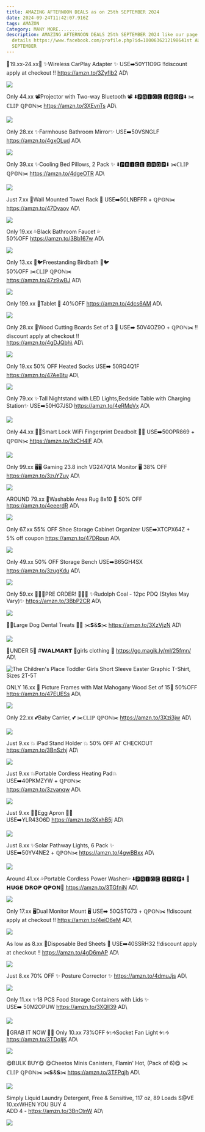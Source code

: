 ```yaml
---
title: AMAZING AFTERNOON DEALS as on 25th SEPTEMBER 2024
date: 2024-09-24T11:42:07.916Z
tags: AMAZON
Category: MANY MORE.........
description: AMAZING AFTERNOON DEALS 25th SEPTEMBER 2024 like our page for more
  details https://www.facebook.com/profile.php?id=1000636212198641st AUGUST9th
  SEPTEMBER
---
```

🤩19.xx-24.xx🤩
✨Wireless CarPlay Adapter  ✨
USE➡️50Y11O9G
‼️discount apply at checkout ‼️
https://amzn.to/3ZyfIb2
AD\
<!--StartFragment-->

![](https://m.media-amazon.com/images/I/61brZSlPqZL._AC_SL1500_.jpg)

<!--EndFragment-->

Only 44.xx
📽️Projector with Two-way Bluetooth 📽️
⬇️🅿🆁🅸🅲🅴 🅳🆁🅾🅿⬇️
✂️ℂ𝕃𝕀ℙ ℚℙ𝕆ℕ✂️
https://amzn.to/3XEvnTs
AD\
<!--StartFragment-->

![](https://m.media-amazon.com/images/I/71OyIyp05OL._AC_SL1500_.jpg)

<!--EndFragment-->

Only 28.xx
✨Farmhouse Bathroom Mirror✨ USE➡️50VSNGLF
https://amzn.to/4gxOLud
AD\
<!--StartFragment-->

![](https://m.media-amazon.com/images/I/81OgfVF0YgL._AC_SL1500_.jpg)

<!--EndFragment-->

Only 39.xx
✨Cooling Bed Pillows, 2 Pack ✨
⬇️🅿🆁🅸🅲🅴 🅳🆁🅾🅿⬇️
✂️ℂ𝕃𝕀ℙ ℚℙ𝕆ℕ✂️
https://amzn.to/4dgeOTR
AD\
<!--StartFragment-->

![](https://m.media-amazon.com/images/I/71+Vw-0yNuL._AC_SL1500_.jpg)

<!--EndFragment-->

Just 7.xx
🚨Wall Mounted Towel Rack 🚨 USE➡️50LNBFFR + ℚℙ𝕆ℕ✂️\
https://amzn.to/47Dvaov 
AD\
<!--StartFragment-->

![](https://m.media-amazon.com/images/I/61MqUpGEi3L._AC_SL1500_.jpg)

<!--EndFragment-->

Only 19.xx
💦Black Bathroom Faucet 💦\
50%OFF
https://amzn.to/3Bb167w
AD\
<!--StartFragment-->

![](https://m.media-amazon.com/images/I/61LcttSGdgL._AC_SL1500_.jpg)

<!--EndFragment-->

Only 13.xx
🐧🐦Freestanding Birdbath 🐧🐦\
50%OFF
✂️ℂ𝕃𝕀ℙ ℚℙ𝕆ℕ✂️\
https://amzn.to/47z9wBJ 
 AD\
<!--StartFragment-->

![](https://m.media-amazon.com/images/I/811mCuSyaFL._AC_SL1500_.jpg)

<!--EndFragment-->

Only 199.xx
 🚨Tablet 🚨
 40%OFF
https://amzn.to/4dcs6AM
AD\
<!--StartFragment-->

![](https://m.media-amazon.com/images/I/61PnHlc0HCL._AC_SL1500_.jpg)

<!--EndFragment-->

Only 28.xx
🤎Wood Cutting Boards Set of 3 🤎
USE➡️ 50V4OZ9O + ℚℙ𝕆ℕ✂️
‼️discount apply at checkout ‼️\
https://amzn.to/4gDJQbh\
AD\
<!--StartFragment-->

![](https://m.media-amazon.com/images/I/718jn5+K+aL._AC_SL1500_.jpg)

<!--EndFragment-->

 Only 19.xx
50% OFF 
Heated Socks 
USE➡️ 50RQ4Q1F
https://amzn.to/47AeBtu
AD\
<!--StartFragment-->

![](https://m.media-amazon.com/images/I/71En66RFRdL._AC_SL1500_.jpg)

<!--EndFragment-->

Only 79.xx
✨Tall Nightstand with LED Lights,Bedside Table with Charging Station✨
USE➡️50HG7JSD
https://amzn.to/4eRMpVx
AD\
<!--StartFragment-->

![](https://m.media-amazon.com/images/I/71l5o1MOspL._AC_SL1500_.jpg)

<!--EndFragment-->

Only 44.xx
🌟🌟Smart Lock WiFi Fingerprint Deadbolt 🌟🌟
USE➡️50OPR869  + ℚℙ𝕆ℕ✂️
https://amzn.to/3zCH4lF
AD\
<!--StartFragment-->

![](https://m.media-amazon.com/images/I/61ncVOqMWfL._AC_SL1500_.jpg)

<!--EndFragment-->

Only 99.xx
🖥️🖥️ Gaming 23.8 inch VG247Q1A Monitor 🖥️
38% OFF
https://amzn.to/3zuYZuy
AD\
<!--StartFragment-->

![](https://m.media-amazon.com/images/I/71nlNZvtcYL._AC_SL1500_.jpg)

<!--EndFragment-->

AROUND 79.xx
🎀Washable Area Rug 8x10 🎀
50% OFF 
https://amzn.to/4eeerdR
AD\
<!--StartFragment-->

![](https://m.media-amazon.com/images/I/91FDehXdzNL._AC_SL1500_.jpg)

<!--EndFragment-->

Only 67.xx
55% OFF
 Shoe Storage Cabinet Organizer 
USE➡️XTCPX64Z + 5% off coupon 
https://amzn.to/47DRpun
AD\
<!--StartFragment-->

![](https://m.media-amazon.com/images/I/71Qn7Cu1QnL._AC_SL1500_.jpg)

<!--EndFragment-->

Only 49.xx
50% OFF 
Storage Bench 
USE➡️B65GH4SX 
https://amzn.to/3zugKdu
AD\
<!--StartFragment-->

![](https://m.media-amazon.com/images/I/71R+Ef7BqsL._AC_SL1500_.jpg)

<!--EndFragment-->

Only 59.xx
🏃🏃‍♀️PRE ORDER! 🏃‍♀️🏃
✨Rudolph Coal - 12pc PDQ (Styles May Vary)✨
https://amzn.to/3BbP2CR
AD\
<!--StartFragment-->

![](https://m.media-amazon.com/images/I/61eYDsyc0rL._AC_SL1300_.jpg)

<!--EndFragment-->

🐾🐶Large Dog Dental Treats 🐶🐾
✂️𝗦&𝗦✂️ 
https://amzn.to/3XzVjzN
AD\
<!--StartFragment-->

![](https://m.media-amazon.com/images/I/81LhJgXOnBL._AC_SL1500_.jpg)

<!--EndFragment-->

🤩UNDER 5🤩
#𝗪𝗔𝗟𝗠𝗔𝗥𝗧
👗girls clothing 👗
https://go.magik.ly/ml/25fmn/
AD\
<!--StartFragment-->

![The Children's Place Toddler Girls Short Sleeve Easter Graphic T-Shirt, Sizes 2T-5T](https://i5.walmartimages.com/seo/The-Children-s-Place-Toddler-Girl-s-Short-Sleeve-Graphic-Tee-Sizes-2T-5T_e6b32b27-c03b-4cd2-81f4-184805eb40a3.34a3650793e5db8c26404cffcebe0440.jpeg?odnHeight=2000&odnWidth=2000&odnBg=FFFFFF)

<!--EndFragment-->

ONLY 16.xx 
🎀 Picture Frames with Mat Mahogany Wood Set of 15🎀
50%OFF
https://amzn.to/47EUESs
AD\
<!--StartFragment-->

![](https://m.media-amazon.com/images/I/71h+OnN3vTL._AC_SL1500_.jpg)

<!--EndFragment-->

Only 22.xx 
💕Baby Carrier, 💕
✂️ℂ𝕃𝕀ℙ ℚℙ𝕆ℕ✂️
https://amzn.to/3Xzi3jw
AD\
<!--StartFragment-->

![](https://m.media-amazon.com/images/I/71tKlKDz02L._SL1500_.jpg)

<!--EndFragment-->

Just 9.xx
💥 iPad Stand Holder 💥
50% OFF AT CHECKOUT\
https://amzn.to/3BnSzhj
AD\
<!--StartFragment-->

![](https://m.media-amazon.com/images/I/71ako5PvvYL._AC_SL1500_.jpg)

<!--EndFragment-->

Just 9.xx
💥Portable Cordless Heating Pad💥\
USE➡️40PKMZYW + ℚℙ𝕆ℕ✂️\
https://amzn.to/3zvanqw
AD\
<!--StartFragment-->

![](https://m.media-amazon.com/images/I/51yKNgfcQ0L._AC_SL1500_.jpg)

<!--EndFragment-->

 Just 9.xx
🥚🥚Egg Apron 🥚🥚\
USE➡️YLR43O6D
https://amzn.to/3XxhB5j
AD\
<!--StartFragment-->

![](https://m.media-amazon.com/images/I/81h+ELhsexL._AC_SX679_.jpg)

<!--EndFragment-->

Just 8.xx
✨Solar Pathway Lights, 6 Pack ✨\
USE➡️50YV4NE2 + ℚℙ𝕆ℕ✂️
https://amzn.to/4gwBBxx
AD\
<!--StartFragment-->

![](https://m.media-amazon.com/images/I/71L0Rm7QbyL._AC_SL1500_.jpg)

<!--EndFragment-->

Around 41.xx
💦Portable Cordless Power Washer💦
⬇️🅿🆁🅸🅲🅴 🅳🆁🅾🅿⬇️
💸𝗛𝗨𝗚𝗘 𝗗𝗥𝗢𝗣 𝗤𝗣𝗢𝗡💸
https://amzn.to/3TGfniN
AD\
<!--StartFragment-->

![](https://m.media-amazon.com/images/I/71aU1GHCF-L._AC_SL1500_.jpg)

<!--EndFragment-->

Only 17.xx
🖥️Dual Monitor Mount 🖥️
USE➡️ 50QSTG73 + ℚℙ𝕆ℕ✂️
‼️discount apply at checkout ‼️
https://amzn.to/4eiO6eM
AD\
<!--StartFragment-->

![](https://m.media-amazon.com/images/I/71+4KnMPduL._AC_SL1500_.jpg)

<!--EndFragment-->

As low as 8.xx
🎀Disposable Bed Sheets 🎀
USE➡️40SSRH32
‼️discount apply at checkout ‼️
https://amzn.to/4gD6mAP
AD\
<!--StartFragment-->

![](https://m.media-amazon.com/images/I/61Of9ROTw1L._AC_SL1500_.jpg)

<!--EndFragment-->

Just 8.xx
70% OFF
✨ Posture Corrector ✨
https://amzn.to/4dmuJjs
AD\
<!--StartFragment-->

![](https://m.media-amazon.com/images/I/81mPgH06SPL._SL1500_.jpg)

<!--EndFragment-->

Only 11.xx
✨18 PCS Food Storage Containers with Lids ✨\
USE➡️ 50M2OPUW
https://amzn.to/3XQll39
AD\
<!--StartFragment-->

![](https://m.media-amazon.com/images/I/71m7TbddbHL._AC_SL1500_.jpg)

<!--EndFragment-->

🏃GRAB IT NOW 🏃‍♀️
Only 10.xx
73%OFF
🌀✨🌀Socket Fan Light 🌀✨🌀
https://amzn.to/3TDqIjK
AD\
<!--StartFragment-->

![](https://m.media-amazon.com/images/I/81u0H8xsNFL._AC_SL1500_.jpg)

<!--EndFragment-->

😋BULK BUY😋
😋Cheetos Minis Canisters, Flamin' Hot,  (Pack of 6)😋
✂️ℂ𝕃𝕀ℙ ℚℙ𝕆ℕ✂️
✂️𝗦&𝗦✂️
https://amzn.to/3TFPqjh
AD\
<!--StartFragment-->

![](https://m.media-amazon.com/images/I/81dROkl2pKL._SL1500_.jpg)

<!--EndFragment-->

Simply Liquid Laundry Detergent, Free & Sensitive, 117 oz, 89 Loads
  S@VE 10.xxWHEN YOU BUY 4\
ADD 4 -
 https://amzn.to/3BnCtnW
AD\
<!--StartFragment-->

![](https://m.media-amazon.com/images/I/71-Ffs1btYL._AC_SL1500_.jpg)

<!--EndFragment-->
